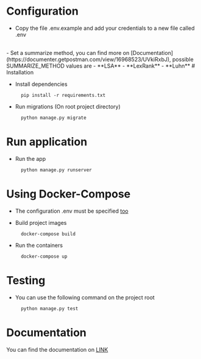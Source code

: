 # <a name="config"></a>Configuration
- Copy the file .env.example and add your credentials to a new file called .env
<br>
- Set a summarize method, you can find more on [Documentation](https://documenter.getpostman.com/view/16968523/UVkiRxbJ), possible SUMMARIZE_METHOD values are 
    - **LSA**
    - **LexRank**
    - **Luhn**
# Installation

- Install dependencies

        pip install -r requirements.txt

- Run migrations (On root project directory)

        python manage.py migrate

# Run application

- Run the app

        python manage.py runserver

# Using Docker-Compose

- The configuration .env must be specified [too](#config)

- Build project images

        docker-compose build

- Run the containers

        docker-compose up

# Testing

- You can use the following command on the project root

        python manage.py test
# Documentation

You can find the documentation on [LINK](https://documenter.getpostman.com/view/16968523/UVkiRxbJ)